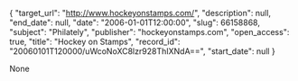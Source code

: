 {
  "target_url": "http://www.hockeyonstamps.com/", 
  "description": null, 
  "end_date": null, 
  "date": "2006-01-01T12:00:00", 
  "slug": 66158868, 
  "subject": "Philately", 
  "publisher": "hockeyonstamps.com", 
  "open_access": true, 
  "title": "Hockey on Stamps", 
  "record_id": "20060101T120000/uWcoNoXC8lzr928ThIXNdA==", 
  "start_date": null
}

None